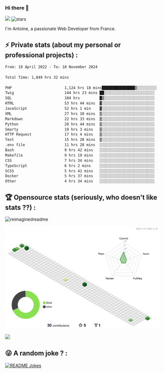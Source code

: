 ### Hi there 👋

![](https://komarev.com/ghpvc/?username=niotna)
<img src="https://img.shields.io/github/stars/niotna?label=Stars" alt="stars">

I'm Antoine, a passionate Web Developer from France.

## :zap: Private stats (about my personal or professional projects) : 

<!--START_SECTION:waka-->

```txt
From: 19 April 2022 - To: 18 November 2024

Total Time: 1,849 hrs 32 mins

PHP                        1,124 hrs 18 mins███████████████▒░░░░░░░░░   60.79 %
Twig                       144 hrs 23 mins ██░░░░░░░░░░░░░░░░░░░░░░░   07.81 %
SQL                        104 hrs         █▒░░░░░░░░░░░░░░░░░░░░░░░   05.62 %
HTML                       53 hrs 44 mins  ▓░░░░░░░░░░░░░░░░░░░░░░░░   02.91 %
JavaScript                 52 hrs 1 min    ▓░░░░░░░░░░░░░░░░░░░░░░░░   02.81 %
XML                        27 hrs 10 mins  ▒░░░░░░░░░░░░░░░░░░░░░░░░   01.47 %
Markdown                   22 hrs 33 mins  ▒░░░░░░░░░░░░░░░░░░░░░░░░   01.22 %
Python                     20 hrs 44 mins  ▒░░░░░░░░░░░░░░░░░░░░░░░░   01.12 %
Smarty                     19 hrs 3 mins   ▒░░░░░░░░░░░░░░░░░░░░░░░░   01.03 %
HTTP Request               17 hrs 4 mins   ▒░░░░░░░░░░░░░░░░░░░░░░░░   00.92 %
Text                       15 hrs 28 mins  ▒░░░░░░░░░░░░░░░░░░░░░░░░   00.84 %
.env file                  11 hrs 28 mins  ░░░░░░░░░░░░░░░░░░░░░░░░░   00.62 %
Bash                       9 hrs 42 mins   ░░░░░░░░░░░░░░░░░░░░░░░░░   00.52 %
Makefile                   9 hrs 19 mins   ░░░░░░░░░░░░░░░░░░░░░░░░░   00.50 %
CSS                        7 hrs 34 mins   ░░░░░░░░░░░░░░░░░░░░░░░░░   00.41 %
TypeScript                 6 hrs 2 mins    ░░░░░░░░░░░░░░░░░░░░░░░░░   00.33 %
SCSS                       5 hrs 41 mins   ░░░░░░░░░░░░░░░░░░░░░░░░░   00.31 %
Docker                     5 hrs 37 mins   ░░░░░░░░░░░░░░░░░░░░░░░░░   00.30 %
Other                      4 hrs 34 mins   ░░░░░░░░░░░░░░░░░░░░░░░░░   00.25 %
```

<!--END_SECTION:waka-->

## :trophy: Opensource stats (seriously, who doesn't like stats ??) : 

<!---
[![Top Langs](https://github-readme-stats.vercel.app/api/top-langs/?username=niotna)](https://github.com/anuraghazra/github-readme-stats) 
-->
<img src="https://myreadme.vercel.app/api/embed/niotna?panels=userstatistics,toprepositories,toplanguages,commitgraph" alt="reimaginedreadme" />

![](./profile-3d-contrib/profile-green-animate.svg)

<img src="https://github-profile-trophy.vercel.app/?username=niotna&theme=juicyfresh&no-bg=true" />

## :stuck_out_tongue_winking_eye: A random joke ? : 

<a href="https://readme-jokes.vercel.app"><img align="center" src="https://readme-jokes.vercel.app/api" alt="README Jokes"></a>
